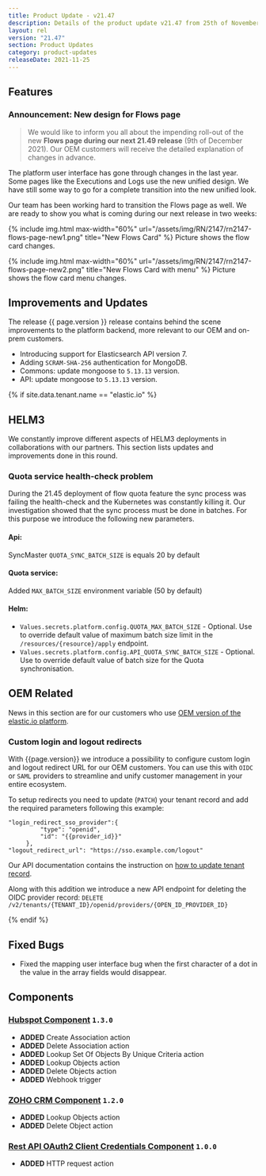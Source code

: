 ```yaml
---
title: Product Update - v21.47
description: Details of the product update v21.47 from 25th of November 2021.
layout: rel
version: "21.47"
section: Product Updates
category: product-updates
releaseDate: 2021-11-25
---
```


## Features

### Announcement: New design for Flows page

> We would like to inform you all about the impending roll-out
> of the new **Flows page during our next 21.49 release** (9th of December 2021). Our
> OEM customers will receive the detailed explanation of changes in advance.

The platform user interface has gone through changes in the last year. Some pages like
the Executions and Logs use the new unified design. We have still some way to go
for a complete transition into the new unified look.

Our team has been working hard to transition the Flows page as well. We are ready
to show you what is coming during our next release in two weeks:

{% include img.html max-width="60%" url="/assets/img/RN/2147/rn2147-flows-page-new1.png" title="New Flows Card" %}
Picture shows the flow card changes.


{% include img.html max-width="60%" url="/assets/img/RN/2147/rn2147-flows-page-new2.png" title="New Flows Card with menu" %}
Picture shows the flow card menu changes.


## Improvements and Updates

The release {{ page.version }} release contains behind the scene improvements to
the platform backend, more relevant to our OEM and on-prem customers.

*   Introducing support for Elasticsearch API version 7.
*   Adding `SCRAM-SHA-256` authentication for MongoDB.
  *   Commons: update mongoose to `5.13.13` version.
  *   API: update mongoose to `5.13.13` version.

{% if site.data.tenant.name == "elastic.io" %}

## HELM3

We constantly improve different aspects of HELM3 deployments in collaborations
with our partners. This section lists updates and improvements done in this round.

### Quota service health-check problem

During the 21.45 deployment of flow quota feature the sync process was failing
the health-check and the Kubernetes was constantly killing it. Our investigation
showed that the sync process must be done in batches. For this purpose we
introduce the following new parameters.

#### Api:

SyncMaster `QUOTA_SYNC_BATCH_SIZE` is equals 20 by default

#### Quota service:

Added `MAX_BATCH_SIZE` environment variable (50 by default)

#### Helm:

*   `Values.secrets.platform.config.QUOTA_MAX_BATCH_SIZE` - Optional. Use to override default value of maximum batch size limit in the `/resources/{resource}/apply` endpoint.
*   `Values.secrets.platform.config.API_QUOTA_SYNC_BATCH_SIZE` - Optional. Use to override default value of batch size for the Quota synchronisation.


## OEM Related

News in this section are for our customers who use
[OEM version of the elastic.io platform](https://www.elastic.io/saas-embedded-integration/).

### Custom login and logout redirects

With {{page.version}} we introduce a possibility to configure custom login and
logout redirect URL for our OEM customers. You can use this with `OIDC` or `SAML`
providers to streamline and unify customer management in your entire ecosystem.

To setup redirects you need to update (`PATCH`) your tenant record and add the required
parameters following this example:

```
"login_redirect_sso_provider":{
         "type": "openid",
         "id": "{{provider_id}}"
     },
"logout_redirect_url": "https://sso.example.com/logout"
```

Our API documentation contains the instruction on [how to update tenant record]({{apiBaseUri}}/docs/v2/#update-a-tenant).

Along with this addition we introduce a new API endpoint for deleting the
OIDC provider record: `DELETE /v2/tenants/{TENANT_ID}/openid/providers/{OPEN_ID_PROVIDER_ID}`

{% endif %}

## Fixed Bugs

*   Fixed the mapping user interface bug when the first character of a dot in the value in the array fields would disappear.

## Components

### [Hubspot Component](/components/hubspot/) `1.3.0`


*   **ADDED** Create Association action
*   **ADDED** Delete Association action
*   **ADDED** Lookup Set Of Objects By Unique Criteria action
*   **ADDED** Lookup Objects action
*   **ADDED** Delete Objects action
*   **ADDED** Webhook trigger

### [ZOHO CRM Component](/components/zoho-crm/) `1.2.0`

*   **ADDED** Lookup Objects action
*   **ADDED** Delete Object action

### [Rest API OAuth2 Client Credentials Component](TODO) `1.0.0`

*   **ADDED** HTTP request action
